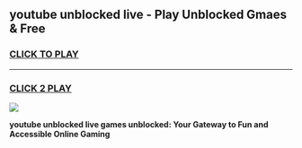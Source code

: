 
## youtube unblocked live - Play Unblocked Gmaes & Free
<h3>
<a href="https://news.freeplayer.one?title=youtube_unblocked_live&ref=16F">CLICK TO PLAY</a></h3>
<hr>

<h3>
<a href="https://news.freeplayer.one?title=youtube_unblocked_live&ref=16F">CLICK 2 PLAY</a>
  
</h3>

<a href="https://news.freeplayer.one?title=youtube_unblocked_live&ref=16F/"><img src="https://clearcache.store/games.png"></a>


**youtube unblocked live games unblocked: Your Gateway to Fun and Accessible Online Gaming**
